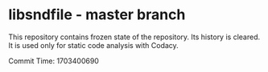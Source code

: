 # libsndfile - master branch

This repository contains frozen state of the repository.
Its history is cleared. It is used only for static code
analysis with Codacy.

Commit Time: 1703400690